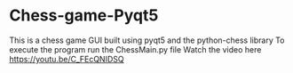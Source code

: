 # Chess-game-Pyqt5
This is a chess game GUI built using pyqt5 and the python-chess library
To execute the program run the ChessMain.py file 
Watch the video here https://youtu.be/C_FEcQNIDSQ
